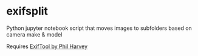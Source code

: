 # exifsplit
Python jupyter notebook script that moves images to subfolders based on camera make &amp; model

Requires [ExifTool by Phil Harvey](http://www.sno.phy.queensu.ca/~phil/exiftool/)
